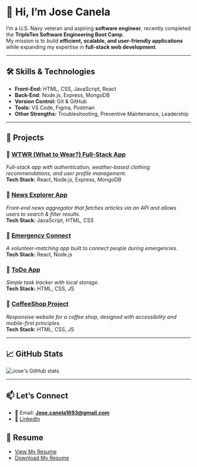 # 👋 Hi, I’m Jose Canela

I’m a U.S. Navy veteran and aspiring **software engineer**, recently completed the **TripleTen Software Engineering Boot Camp**.  
My mission is to build **efficient, scalable, and user-friendly applications** while expanding my expertise in **full-stack web development**.

---

## 🛠 Skills & Technologies

- **Front-End:** HTML, CSS, JavaScript, React  
- **Back-End:** Node.js, Express, MongoDB  
- **Version Control:** Git & GitHub  
- **Tools:** VS Code, Figma, Postman  
- **Other Strengths:** Troubleshooting, Preventive Maintenance, Leadership  

---

## 🚀 Projects

### 🔹 [WTWR (What to Wear?) Full-Stack App](https://github.com/Jcanela-g/se_project_react)  
*Full-stack app with authentication, weather-based clothing recommendations, and user profile management.*  
**Tech Stack:** React, Node.js, Express, MongoDB  

### 🔹 [News Explorer App](https://github.com/Jcanela-g/news_explorer_app)  
*Front-end news aggregator that fetches articles via an API and allows users to search & filter results.*  
**Tech Stack:** JavaScript, HTML, CSS  

### 🔹 [Emergency Connect](https://github.com/johnwallacegerrard/Emergency_Connect)  
*A volunteer-matching app built to connect people during emergencies.*  
**Tech Stack:** React, Node.js  

### 🔹 [ToDo App](https://github.com/Jcanela-g/se_project_todo-app)  
*Simple task tracker with local storage.*  
**Tech Stack:** HTML, CSS, JS  

### 🔹 [CoffeeShop Project](https://github.com/Jcanela-g/se_project_coffeeshop)  
*Responsive website for a coffee shop, designed with accessibility and mobile-first principles.*  
**Tech Stack:** HTML, CSS, JS 

---

## 📈 GitHub Stats
![Jose's GitHub stats](https://github-readme-stats.vercel.app/api?username=JoseCanela1693&show_icons=true&theme=tokyonight)  

---

## 📫 Let’s Connect
- 📧 Email: **Jose.canela1693@gmail.com**  
- 💼 [LinkedIn](https://www.linkedin.com/in/jose-canela-665330328/)  

## 📄 Resume
- [View My Resume](https://github.com/JoseCanela1693/resume/blob/main/Jose_Canela_Resume.pdf)  
- [Download My Resume](https://github.com/JoseCanela1693/resume/raw/main/Jose_Canela_Resume.pdf)
